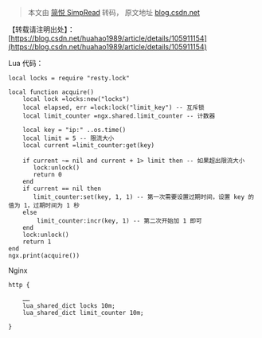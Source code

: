 > 本文由 [简悦 SimpRead](http://ksria.com/simpread/) 转码， 原文地址 [blog.csdn.net](https://blog.csdn.net/huahao1989/article/details/105911154)

【转载请注明出处】：[https://blog.csdn.net/huahao1989/article/details/105911154](https://blog.csdn.net/huahao1989/article/details/105911154)

Lua 代码：

```  
local locks = require "resty.lock"

local function acquire()  
    local lock =locks:new("locks")  
    local elapsed, err =lock:lock("limit_key") -- 互斥锁  
    local limit_counter =ngx.shared.limit_counter -- 计数器

    local key = "ip:" ..os.time()  
    local limit = 5 -- 限流大小  
    local current =limit_counter:get(key)

    if current ~= nil and current + 1> limit then -- 如果超出限流大小  
       lock:unlock()  
       return 0  
    end  
    if current == nil then  
       limit_counter:set(key, 1, 1) -- 第一次需要设置过期时间，设置 key 的值为 1，过期时间为 1 秒  
    else  
        limit_counter:incr(key, 1) -- 第二次开始加 1 即可  
    end  
    lock:unlock()  
    return 1  
end  
ngx.print(acquire())  
```

Nginx  
```  
http {

    ……  
    lua_shared_dict locks 10m;  
    lua_shared_dict limit_counter 10m;

}  
```